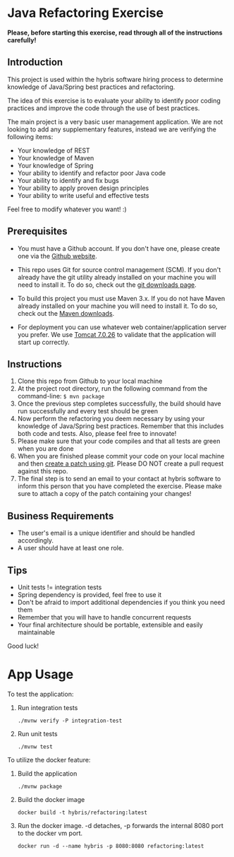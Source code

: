 Java Refactoring Exercise 
=========================

**Please, before starting this exercise, read through all of the instructions carefully!**

Introduction
------------

This project is used within the hybris software hiring process to determine knowledge of Java/Spring best practices and refactoring.

The idea of this exercise is to evaluate your ability to identify poor coding practices and improve the code through the use of best practices.

The main project is a very basic user management application. We are not looking to add any supplementary features, instead we are verifying the following items:

* Your knowledge of REST
* Your knowledge of Maven
* Your knowledge of Spring
* Your ability to identify and refactor poor Java code
* Your ability to identify and fix bugs
* Your ability to apply proven design principles
* Your ability to write useful and effective tests

Feel free to modify whatever you want! :)

Prerequisites
-------------

* You must have a Github account. If you don't have one, please create one via the [Github website](http://github.com/).

* This repo uses Git for source control management (SCM). If you don't already have the git utility already installed on your machine you will need to install it. To do so, check out the [git downloads page](http://git-scm.com/downloads).

* To build this project you must use Maven 3.x. If you do not have Maven already installed on your machine you will need to install it. To do so, check out the [Maven downloads](http://maven.apache.org/download.cgi).

* For deployment you can use whatever web container/application server you prefer. We use [Tomcat 7.0.26](http://archive.apache.org/dist/tomcat/tomcat-7/v7.0.26/bin/) to validate that the application will start up correctly.

Instructions
------------

1. Clone this repo from Github to your local machine 
1. At the project root directory, run the following command from the command-line:
    `$ mvn package`
1. Once the previous step completes successfully, the build should have run successfully and every test should be green
1. Now perform the refactoring you deem necessary by using your knowledge of Java/Spring best practices. Remember that this includes both code and tests. Also, please feel free to innovate!
1. Please make sure that your code compiles and that all tests are green when you are done
1. When you are finished please commit your code on your local machine and then [create a patch using git](http://git-scm.com/docs/git-format-patch). Please DO NOT create a pull request against this repo.
1. The final step is to send an email to your contact at hybris software to inform this person that you have completed the exercise. Please make sure to attach a copy of the patch containing your changes!

Business Requirements
---------------------

* The user's email is a unique identifier and should be handled accordingly.
* A user should have at least one role.

Tips
----

* Unit tests != integration tests
* Spring dependency is provided, feel free to use it
* Don't be afraid to import additional dependencies if you think you need them
* Remember that you will have to handle concurrent requests
* Your final architecture should be portable, extensible and easily maintainable

Good luck!


# App Usage

To test the application:
 1. Run integration tests

    ```./mvnw verify -P integration-test```

 1. Run unit tests

    ```./mvnw test```

To utilize the docker feature:

 1. Build the application

    ```./mvnw package```
 1. Build the docker image

    ```docker build -t hybris/refactoring:latest```

 1. Run the docker image. -d detaches, -p forwards the internal 8080 port to the docker vm port.

    ```docker run -d --name hybris -p 8080:8080 refactoring:latest```